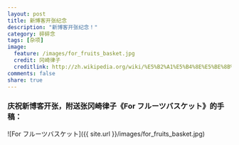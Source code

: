```yaml
---
layout: post
title: 新博客开张纪念
description: "新博客开张纪念！"
category: 碎碎念
tags: [杂项]
image:
  feature: /images/for_fruits_basket.jpg
  credit: 冈崎律子
  creditlink: http://zh.wikipedia.org/wiki/%E5%B2%A1%E5%B4%8E%E5%BE%8B%E5%AD%90
comments: false
share: true
---
```



### 庆祝新博客开张，附送张冈崎律子《For フルーツバスケット》的手稿：

![For フルーツバスケット]({{ site.url }}/images/for_fruits_basket.jpg)
